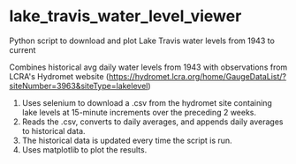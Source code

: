 # lake_travis_water_level_viewer
Python script to download and plot Lake Travis water levels from 1943 to current

Combines historical avg daily water levels from 1943 with observations from LCRA's Hydromet website (https://hydromet.lcra.org/home/GaugeDataList/?siteNumber=3963&siteType=lakelevel)

1. Uses selenium to download a .csv from the hydromet site containing lake levels at 15-minute increments over the preceding 2 weeks.
2. Reads the .csv, converts to daily averages, and appends daily averages to historical data.
3. The historical data is updated every time the script is run.
4. Uses matplotlib to plot the results.
